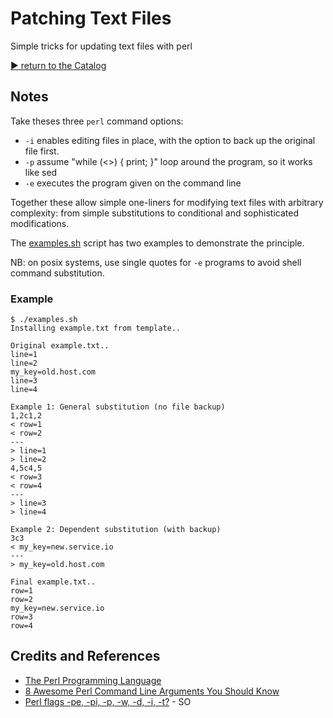 # Patching Text Files

Simple tricks for updating text files with perl


[:arrow_forward: return to the Catalog](https://codingkata.tardate.com)

## Notes

Take theses three `perl` command options:

* `-i` enables editing files in place, with the option to back up the original file first.
* `-p` assume "while (<>) { print; }" loop around the program, so it works like sed
* `-e` executes the program given on the command line

Together these allow simple one-liners for modifying text files with arbitrary complexity:
from simple substitutions to conditional and sophisticated modifications.

The [examples.sh](./examples.sh) script has two examples to demonstrate the principle.

NB: on posix systems, use single quotes for `-e` programs to avoid shell command substitution.

### Example

```
$ ./examples.sh
Installing example.txt from template..

Original example.txt..
line=1
line=2
my_key=old.host.com
line=3
line=4

Example 1: General substitution (no file backup)
1,2c1,2
< row=1
< row=2
---
> line=1
> line=2
4,5c4,5
< row=3
< row=4
---
> line=3
> line=4

Example 2: Dependent substitution (with backup)
3c3
< my_key=new.service.io
---
> my_key=old.host.com

Final example.txt..
row=1
row=2
my_key=new.service.io
row=3
row=4

```

## Credits and References
* [The Perl Programming Language](https://www.perl.org/)
* [8 Awesome Perl Command Line Arguments You Should Know](http://www.thegeekstuff.com/2010/06/perl-command-line-options/)
* [Perl flags -pe, -pi, -p, -w, -d, -i, -t?](http://stackoverflow.com/questions/6302025/perl-flags-pe-pi-p-w-d-i-t) - SO
